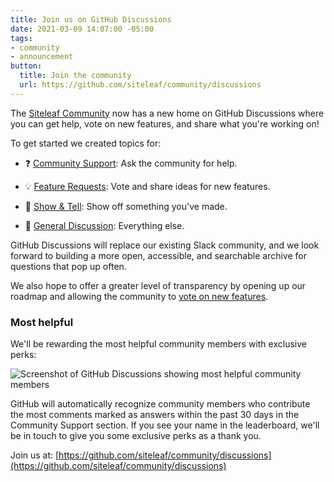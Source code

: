 ```yaml
---
title: Join us on GitHub Discussions
date: 2021-03-09 14:07:00 -05:00
tags:
- community
- announcement
button:
  title: Join the community
  url: https://github.com/siteleaf/community/discussions
---
```


The [Siteleaf Community](https://github.com/siteleaf/community/discussions) now has a new home on GitHub Discussions where you can get help, vote on new features, and share what you're working on!

To get started we created topics for:

* ❓ [Community Support](https://github.com/siteleaf/community/discussions/categories/community-support): Ask the community for help.

* 💡 [Feature Requests](https://github.com/siteleaf/community/discussions/categories/feature-requests): Vote and share ideas for new features.

* 🙌 [Show & Tell](https://github.com/siteleaf/community/discussions/categories/show-tell): Show off something you've made.

* 💬 [General Discussion](https://github.com/siteleaf/community/discussions/categories/general-discussion): Everything else.

GitHub Discussions will replace our existing Slack community, and we look forward to building a more open, accessible, and searchable archive for questions that pop up often.

We also hope to offer a greater level of transparency by opening up our roadmap and allowing the community to [vote on new features](https://github.com/siteleaf/community/discussions/categories/feature-requests).

### Most helpful

We'll be rewarding the most helpful community members with exclusive perks:

![Screenshot of GitHub Discussions showing most helpful community members](/uploads/github-discussions-most-helpful.png)

GitHub will automatically recognize community members who contribute the most comments marked as answers within the past 30 days in the Community Support section. If you see your name in the leaderboard, we'll be in touch to give you some exclusive perks as a thank you.

Join us at: [https://github.com/siteleaf/community/discussions](https://github.com/siteleaf/community/discussions)